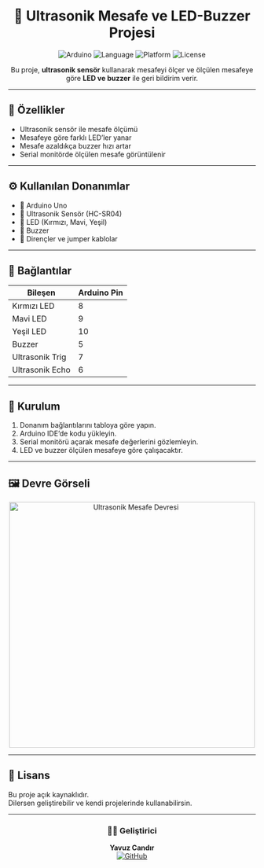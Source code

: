 <h1 align="center">📏 Ultrasonik Mesafe ve LED-Buzzer Projesi</h1>

<p align="center">
  <img src="https://img.shields.io/badge/Arduino-Uno-blue?logo=arduino" alt="Arduino">
  <img src="https://img.shields.io/badge/Language-C++-brightgreen" alt="Language">
  <img src="https://img.shields.io/badge/Platform-Arduino%20IDE-orange" alt="Platform">
  <img src="https://img.shields.io/badge/License-Open%20Source-success" alt="License">
</p>

<p align="center">
  Bu proje, <b>ultrasonik sensör</b> kullanarak mesafeyi ölçer ve ölçülen mesafeye göre <b>LED ve buzzer</b> ile geri bildirim verir.  
</p>

---

## 🧠 Özellikler
- Ultrasonik sensör ile mesafe ölçümü  
- Mesafeye göre farklı LED’ler yanar  
- Mesafe azaldıkça buzzer hızı artar  
- Serial monitörde ölçülen mesafe görüntülenir  

---

## ⚙️ Kullanılan Donanımlar
- 🔸 Arduino Uno  
- 🔸 Ultrasonik Sensör (HC-SR04)  
- 🔸 LED (Kırmızı, Mavi, Yeşil)  
- 🔸 Buzzer  
- 🔸 Dirençler ve jumper kablolar  

---

## 🔌 Bağlantılar

| Bileşen | Arduino Pin |
|----------|--------------|
| Kırmızı LED | 8 |
| Mavi LED | 9 |
| Yeşil LED | 10 |
| Buzzer | 5 |
| Ultrasonik Trig | 7 |
| Ultrasonik Echo | 6 |

---

## 🧰 Kurulum
1. Donanım bağlantılarını tabloya göre yapın.  
2. Arduino IDE’de kodu yükleyin.  
3. Serial monitörü açarak mesafe değerlerini gözlemleyin.  
4. LED ve buzzer ölçülen mesafeye göre çalışacaktır.  

---

## 🖼️ Devre Görseli
<p align="center">
  <img src="ultrasonik_devre.png" alt="Ultrasonik Mesafe Devresi" width="500"/>
</p>

---

## 📜 Lisans
Bu proje açık kaynaklıdır.  
Dilersen geliştirebilir ve kendi projelerinde kullanabilirsin.  

---

<h3 align="center">👨‍💻 Geliştirici</h3>
<p align="center">
  <b>Yavuz Candır</b>  
  <br>
  <a href="https://github.com/YavuzCandirr" target="_blank">
    <img src="https://img.shields.io/badge/GitHub-YavuzCandirr-black?logo=github" alt="GitHub">
  </a>
</p>
